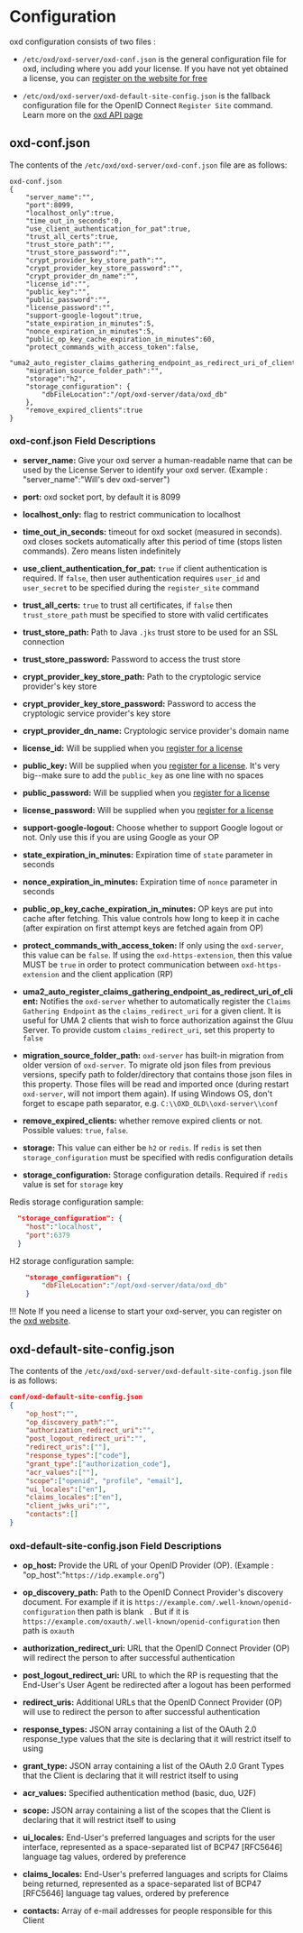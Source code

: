 # Configuration

oxd configuration consists of two files :

- `/etc/oxd/oxd-server/oxd-conf.json` is the general configuration file for oxd, including where you add your license. If you have not yet obtained a license, you can [register on the website for free](https://oxd.gluu.org)

- `/etc/oxd/oxd-server/oxd-default-site-config.json` is the fallback configuration file for the OpenID Connect `Register Site` command. Learn more on the [oxd API page](../api/index.md#register-site)

## oxd-conf.json

The contents of the `/etc/oxd/oxd-server/oxd-conf.json` file are as follows:

```
oxd-conf.json
{
    "server_name":"",
    "port":8099,
    "localhost_only":true,
    "time_out_in_seconds":0,
    "use_client_authentication_for_pat":true,
    "trust_all_certs":true,
    "trust_store_path":"",
    "trust_store_password":"",
    "crypt_provider_key_store_path":"",
    "crypt_provider_key_store_password":"",
    "crypt_provider_dn_name":"",
    "license_id":"",
    "public_key":"",
    "public_password":"",
    "license_password":"",
    "support-google-logout":true,
    "state_expiration_in_minutes":5,
    "nonce_expiration_in_minutes":5,
    "public_op_key_cache_expiration_in_minutes":60,
    "protect_commands_with_access_token":false,
    "uma2_auto_register_claims_gathering_endpoint_as_redirect_uri_of_client":true,
    "migration_source_folder_path":"",
    "storage":"h2",
    "storage_configuration": {
        "dbFileLocation":"/opt/oxd-server/data/oxd_db"
    },
    "remove_expired_clients":true
}
```
### oxd-conf.json Field Descriptions

- **server_name:** Give your oxd server a human-readable name that can be used by the License Server to identify your oxd server. (Example : "server_name":"Will's dev oxd-server")

- **port:** oxd socket port, by default it is 8099

- **localhost_only:** flag to restrict communication to localhost

- **time_out_in_seconds:** timeout for oxd socket (measured in seconds). oxd closes sockets automatically after this period of time (stops listen commands). Zero means listen indefinitely

- **use_client_authentication_for_pat:** `true` if client authentication is required. If `false`, then user authentication requires `user_id` and `user_secret` to be specified during the `register_site` command

- **trust_all_certs:** `true` to trust all certificates, if `false` then `trust_store_path` must be specified to store with valid certificates

- **trust_store_path:** Path to Java `.jks` trust store to be used for an SSL connection

- **trust_store_password:** Password to access the trust store

- **crypt_provider_key_store_path:** Path to the cryptologic service provider's key store
  
- **crypt_provider_key_store_password:** Password to access the cryptologic service provider's key store
 
- **crypt_provider_dn_name:** Cryptologic service provider's domain name

- **license_id:** Will be supplied when you [register for a license](https://oxd.gluu.org) 

- **public_key:** Will be supplied when you [register for a license](https://oxd.gluu.org). It's very big--make sure to add the `public_key` as one line with no spaces

- **public_password:** Will be supplied when you [register for a license](https://oxd.gluu.org)

- **license_password:** Will be supplied when you [register for a license](https://oxd.gluu.org)

- **support-google-logout:** Choose whether to support Google logout or not. Only use this if you are using Google as your OP

- **state_expiration_in_minutes:** Expiration time of `state` parameter in seconds

- **nonce_expiration_in_minutes:** Expiration time of `nonce` parameter in seconds

- **public_op_key_cache_expiration_in_minutes:** OP keys are put into cache after fetching. This value controls how long to keep it in cache (after expiration on first attempt keys are fetched again from OP)

- **protect_commands_with_access_token:** If only using the `oxd-server`, this value can be `false`. If using the `oxd-https-extension`, then this value MUST be `true` in order to protect communication between `oxd-https-extension` and the client application (RP)

- **uma2_auto_register_claims_gathering_endpoint_as_redirect_uri_of_client:** Notifies the `oxd-server` whether to automatically register the `Claims Gathering Endpoint` as the `claims_redirect_uri` for a given client. It is useful for UMA 2 clients that wish to force authorization against the Gluu Server. To provide custom `claims_redirect_uri`, set this property to `false`

- **migration_source_folder_path:** `oxd-server` has built-in migration from older version of `oxd-server`. To migrate old json files from previous versions, specify path to folder/directory that contains those json files in this property. Those files will be read and imported once (during restart `oxd-server`, will not import them again). If using Windows OS, don't forget to escape path separator, e.g. `C:\\OXD_OLD\\oxd-server\\conf`

- **remove_expired_clients:** whether remove expired clients or not. Possible values: `true`, `false`.

- **storage:** This value can either be `h2` or `redis`. If `redis` is set then `storage_configuration` must be specified with redis configuration details

- **storage_configuration:** Storage configuration details. Required if `redis` value is set for `storage` key

Redis storage configuration sample:

```json
  "storage_configuration": {
    "host":"localhost",
    "port":6379
  }
```

H2 storage configuration sample:

```json
    "storage_configuration": {
        "dbFileLocation":"/opt/oxd-server/data/oxd_db"
    }
```

!!! Note
    If you need a license to start your oxd-server, you can register on the [oxd website](https://oxd.gluu.org). 

## oxd-default-site-config.json

The contents of the `/etc/oxd/oxd-server/oxd-default-site-config.json` file is as follows:

```json
conf/oxd-default-site-config.json
{
    "op_host":"",
    "op_discovery_path":"",
    "authorization_redirect_uri":"",
    "post_logout_redirect_uri":"",
    "redirect_uris":[""],
    "response_types":["code"],
    "grant_type":["authorization_code"],
    "acr_values":[""],
    "scope":["openid", "profile", "email"],
    "ui_locales":["en"],
    "claims_locales":["en"],
    "client_jwks_uri":"",
    "contacts":[]
}
```

### oxd-default-site-config.json Field Descriptions

- **op_host:** Provide the URL of your OpenID Provider (OP). (Example : "op_host":"`https://idp.example.org`")

- **op_discovery_path:** Path to the OpenID Connect Provider's discovery document. For example if it is `https://example.com/.well-known/openid-configuration` then path is blank ` `. But if it is `https://example.com/oxauth/.well-known/openid-configuration` then path is `oxauth`  

- **authorization_redirect_uri:** URL that the OpenID Connect Provider (OP) will redirect the person to after  successful authentication

- **post_logout_redirect_uri:** URL to which the RP is requesting that the End-User's User Agent be redirected after a logout has been performed

- **redirect_uris:** Additional URLs that the OpenID Connect Provider (OP) will use to redirect the person to after successful authentication

- **response_types:** JSON array containing a list of the OAuth 2.0 response_type values that the site is declaring that it will restrict itself to using

- **grant_type:** JSON array containing a list of the OAuth 2.0 Grant Types that the Client is declaring that it will restrict itself to using

- **acr_values:** Specified authentication method (basic, duo, U2F)

- **scope:** JSON array containing a list of the scopes that the Client is declaring that it will restrict itself to using

- **ui_locales:** End-User's preferred languages and scripts for the user interface, represented as a space-separated list of BCP47 [RFC5646] language tag values, ordered by preference

- **claims_locales:** End-User's preferred languages and scripts for Claims being returned, represented as a space-separated list of BCP47 [RFC5646] language tag values, ordered by preference

- **contacts:** Array of e-mail addresses for people responsible for this Client

